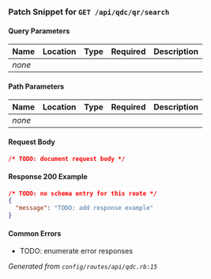 <!-- PATCH:GET /api/qdc/qr/search -->
### Patch Snippet for `GET /api/qdc/qr/search`

#### Query Parameters
| Name | Location | Type | Required | Description |
| ---- | -------- | ---- | -------- | ----------- |
| _none_ |  |  |  |  |

#### Path Parameters
| Name | Location | Type | Required | Description |
| ---- | -------- | ---- | -------- | ----------- |
| _none_ |  |  |  |  |

#### Request Body
```json
/* TODO: document request body */
```

#### Response 200 Example
```json
/* TODO: no schema entry for this route */
{
  "message": "TODO: add response example"
}
```

#### Common Errors
- TODO: enumerate error responses

_Generated from `config/routes/api/qdc.rb:15`_
